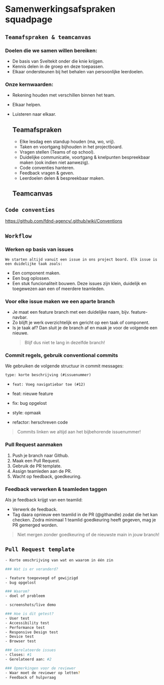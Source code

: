 # Samenwerkingsafspraken squadpage

## `Teamafspraken & teamcanvas`

### Doelen die we samen willen bereiken:
- De basis van Sveltekit onder die knie krijgen.
- Kennis delen in de groep en deze toepassen.
- Elkaar ondersteunen bij het behalen van persoonlijke leerdoelen.

### Onze kernwaarden:
- Rekening houden met verschillen binnen het team.
- Elkaar helpen.
- Luisteren naar elkaar.

  ## Teamafspraken
  - Elke lesdag een standup houden (ma, wo, vrij).
  - Taken en voortgang bijhouden in het projectboard.
  - Vragen stellen (Teams of op school).
  - Duidelijke communicatie, voortgang & knelpunten bespreekbaar maken (ook indien niet aanwezig).
  - Code conventies hanteren.
  - Feedback vragen & geven.
  - Leerdoelen delen & bespreekbaar maken.
 
  ## Teamcanvas
 
## `Code conventies`
https://github.com/fdnd-agency/.github/wiki/Conventions

## `Workflow`

### Werken op basis van issues
`We starten altijd vanuit een issue in ons project board. Elk issue is een duidelijke taak zoals:`
- Een component maken.
- Een bug oplossen.
- Een stuk funcionaliteit bouwen.
Deze issues zijn klein, duidelijk en toegewezen aan een of meerdere teamleden.

### Voor elke issue maken we een aparte branch
- Je maat een feature branch met een duidelijke naam, bijv. feature-navbar.
- Zo blijft je werk overzichtelijk en gericht op een taak of component.
- Is je taak af? Dan sluit je de branch af en maak je voor de volgende een nieuwe.
  > Blijf dus niet te lang in dezelfde branch!

### Commit regels, gebruik conventional commits
We gebruiken de volgende structuur in commit messages:

`type: korte beschrijving (#issuenummer)`
- `feat: Voeg navigatiebar toe (#12)`

- feat: nieuwe feature
- fix: bug opgelost
- style: opmaak
- refactor: herschreven code
> Commits linken we altijd aan het bijbehorende issuenummer!

### Pull Request aanmaken
1. Push je branch naar Github.
2. Maak een Pull Request.
3. Gebruik de PR template.
4. Assign teamleden aan de PR.
5. Wacht op feedback, goedkeuring.

### Feedback verwerken & teamleden taggen
Als je feedback krijgt van een teamlid:
- Verwerk de feedback.
- Tag daara opnieuw een teamlid in de PR (@githandle) zodat die het kan checken.
  Zodra minimaal 1 teamlid goedkeuring heeft gegeven, mag je PR gemerged worden.
> Niet mergen zonder goedkeuring of de nieuwste main in jouw branch!

## `Pull Request template`

```bash
- Korte omschrijving van wat en waarom in één zin

### Wat is er veranderd?

- feature toegevoegd of gewijzigd
- bug opgelost

### Waarom?
- doel of probleem

- screenshots/live demo

### Hoe is dit getest?
- User test
- Accessibility test
- Performance test
- Responsive Design test
- Device test
- Browser test

### Gerelateerde issues
- Closes: #1
- Gerelateerd aan: #2

### Opmerkingen voor de reviewer
- Waar moet de reviewer op letten?
- Feedback of hulpvraag
```
